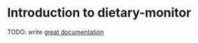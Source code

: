 # Introduction to dietary-monitor

TODO: write [great documentation](http://jacobian.org/writing/what-to-write/)
